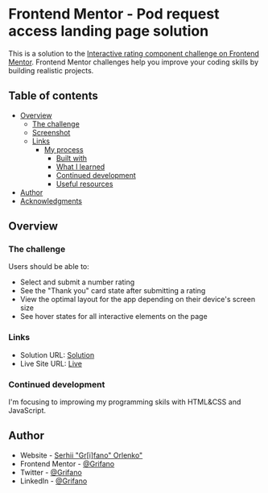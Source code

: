 # Frontend Mentor - Pod request access landing page solution

This is a solution to the [Interactive rating component challenge on Frontend Mentor](https://www.frontendmentor.io/challenges/interactive-rating-component-koxpeBUmI).
Frontend Mentor challenges help you improve your coding skills by building realistic projects.

## Table of contents

- [Overview](#overview)
  - [The challenge](#the-challenge)
  - [Screenshot](#screenshot)
  - [Links](#links)
    - [My process](#my-process)
      - [Built with](#built-with)
      - [What I learned](#what-i-learned)
      - [Continued development](#continued-development)
      - [Useful resources](#useful-resources)
- [Author](#author)
- [Acknowledgments](#acknowledgments)

## Overview

### The challenge

Users should be able to:

- Select and submit a number rating
- See the "Thank you" card state after submitting a rating
- View the optimal layout for the app depending on their device's screen size
- See hover states for all interactive elements on the page

<!-- ### Screenshot

![](./images/ScreenShot.jpg) -->

### Links

- Solution URL: [Solution]()
- Live Site URL: [Live](https://grifano.github.io/FM__Interactive-rating-component/)

<!-- ## My process

### Built with ?

- Semantic HTML5 markup
- JavaScript
- CSS custom properties
- Flexbox
- Responsive images
- Responsive Website -->

<!-- ### What I learned

Using "picture" tag, browser know what image should to load depending on viewport width 😀

```html

```

I decide to create a custom arrow for tab headers Instead to use a svg. But I was wondering is that very complicated? Off Course a easy way is to use svg as a background image

```css

```

And this part is not clearly Understand For me. Why in if condition don't use an equal operator? It supposes if activeTab is true then run a code, but why activeTab Should be "true"?

```js

``` -->

### Continued development

I'm focusing to improwing my programming skils with HTML&CSS and JavaScript.

<!-- ### Useful resources

[Resource title](link) -->

## Author

- Website - [Serhii "Gr[i]fano" Orlenko"](https://grifano.webflow.io/)
- Frontend Mentor - [@Grifano](https://www.frontendmentor.io/profile/Grifano)
- Twitter - [@Grifano](https://twitter.com/OrlenkoSerhii)
- LinkedIn - [@Grifano](https://www.linkedin.com/in/serhii-orlenko-44aaa4a3/)

<!-- ## Acknowledgments -->
